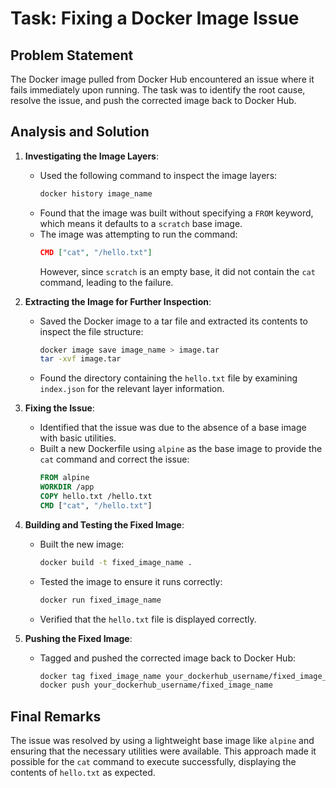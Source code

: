 # Task: Fixing a Docker Image Issue

## Problem Statement
The Docker image pulled from Docker Hub encountered an issue where it fails immediately upon running. The task was to identify the root cause, resolve the issue, and push the corrected image back to Docker Hub.

## Analysis and Solution
1. **Investigating the Image Layers**:
   - Used the following command to inspect the image layers:
     ```bash
     docker history image_name
     ```
   - Found that the image was built without specifying a `FROM` keyword, which means it defaults to a `scratch` base image.
   - The image was attempting to run the command:
     ```json
     CMD ["cat", "/hello.txt"]
     ```
     However, since `scratch` is an empty base, it did not contain the `cat` command, leading to the failure.

2. **Extracting the Image for Further Inspection**:
   - Saved the Docker image to a tar file and extracted its contents to inspect the file structure:
     ```bash
     docker image save image_name > image.tar
     tar -xvf image.tar
     ```
   - Found the directory containing the `hello.txt` file by examining `index.json` for the relevant layer information.

3. **Fixing the Issue**:
   - Identified that the issue was due to the absence of a base image with basic utilities.
   - Built a new Dockerfile using `alpine` as the base image to provide the `cat` command and correct the issue:
     ```Dockerfile
     FROM alpine
     WORKDIR /app
     COPY hello.txt /hello.txt
     CMD ["cat", "/hello.txt"]
     ```

4. **Building and Testing the Fixed Image**:
   - Built the new image:
     ```bash
     docker build -t fixed_image_name .
     ```
   - Tested the image to ensure it runs correctly:
     ```bash
     docker run fixed_image_name
     ```
   - Verified that the `hello.txt` file is displayed correctly.

5. **Pushing the Fixed Image**:
   - Tagged and pushed the corrected image back to Docker Hub:
     ```bash
     docker tag fixed_image_name your_dockerhub_username/fixed_image_name
     docker push your_dockerhub_username/fixed_image_name
     ```

## Final Remarks
The issue was resolved by using a lightweight base image like `alpine` and ensuring that the necessary utilities were available. This approach made it possible for the `cat` command to execute successfully, displaying the contents of `hello.txt` as expected.

